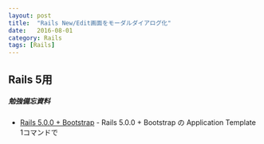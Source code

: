 ```yaml
---
layout: post
title:  "Rails New/Edit画面をモーダルダイアログ化"
date:   2016-08-01
category: Rails
tags: [Rails]
---
```


## Rails 5用

##### 勉強備忘資料

- [Rails 5.0.0 + Bootstrap](http://morizyun.github.io/blog/rails5-application-templates/) - Rails 5.0.0 + Bootstrap の Application Template 1コマンドで
